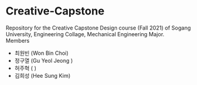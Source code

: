 # Creative-Capstone
 Repository for the Creative Capstone Design course (Fall 2021) of Sogang University, Engineering Collage, Mechanical Engineering Major.  
 Members  
 - 최원빈 (Won Bin Choi)
 - 정구열 (Gu Yeol Jeong )
 - 허주혁 ( )
 - 김희성 (Hee Sung Kim)
